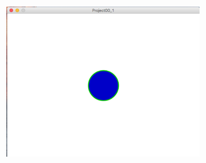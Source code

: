 ![alt tag](https://github.com/mestruchtena/making-things-interactive-mestruch/blob/master/A0/1/Project00_1.png?raw=true)
